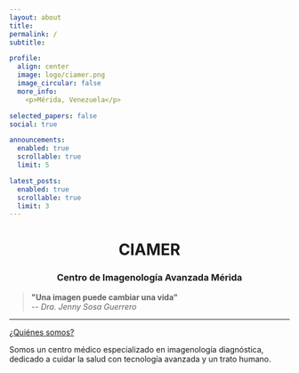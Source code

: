 ```yaml
---
layout: about
title: 
permalink: /
subtitle: 

profile:
  align: center
  image: logo/ciamer.png
  image_circular: false
  more_info: 
    <p>Mérida, Venezuela</p>

selected_papers: false
social: true

announcements:
  enabled: true
  scrollable: true
  limit: 5

latest_posts:
  enabled: true
  scrollable: true
  limit: 3
---
```


<div style="text-align: center;">
  <h1><strong>CIAMER</strong></h1>
  <h3>Centro de Imagenología Avanzada Mérida</h3>
</div>

> **"Una imagen puede cambiar una vida"**  
-- *Dra. Jenny Sosa Guerrero*

---

<a href='#'>¿Quiénes somos?</a>

Somos un centro médico especializado en imagenología diagnóstica, dedicado a cuidar la salud con tecnología avanzada y un trato humano.
